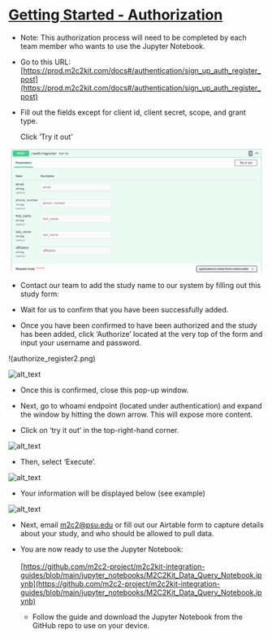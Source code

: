# <span style="text-decoration:underline;">Getting Started - Authorization</span>



* Note: This authorization process will need to be completed by each team member who wants to use the Jupyter Notebook.  

* Go to this URL: [https://prod.m2c2kit.com/docs#/authentication/sign_up_auth_register_post](https://prod.m2c2kit.com/docs#/authentication/sign_up_auth_register_post)  

* Fill out the fields except for client id, client secret, scope, and grant type. 

	Click ‘Try it out’  


![Click ‘Try it out’](authorize_register.png "Click ‘Try it out’")


* Contact our team to add the study name to our system by filling out this study form: 

* Wait for us to confirm that you have been successfully added. 
* Once you have been confirmed to have been authorized and the study has been added, click ‘Authorize’ located at the very top of the form and input your username and password.  


!(authorize_register2.png)



![alt_text](images/image3.png "image_tooltip")




* Once this is confirmed, close this pop-up window.  

* Next, go to whoami endpoint (located under authentication) and expand the window by hitting the down arrow. This will expose more content. 
* Click on ‘try it out’ in the top-right-hand corner.



![alt_text](images/image4.png "image_tooltip")



* Then, select ‘Execute’. 




![alt_text](images/image5.png "image_tooltip")




* Your information will be displayed below (see example)


![alt_text](images/image6.png "image_tooltip")

* Next, email [m2c2@psu.edu](mailto:m2c2@psu.edu) or fill out our Airtable form to capture details about your study, and who should be allowed to pull data.
* You are now ready to use the Jupyter Notebook:  \
 \
[https://github.com/m2c2-project/m2c2kit-integration-guides/blob/main/jupyter_notebooks/M2C2Kit_Data_Query_Notebook.ipynb](https://github.com/m2c2-project/m2c2kit-integration-guides/blob/main/jupyter_notebooks/M2C2Kit_Data_Query_Notebook.ipynb)  

    * Follow the guide and download the Jupyter Notebook from the GitHub repo to use on your device.  
